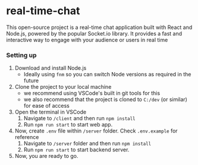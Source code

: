 # real-time-chat
This open-source project is a real-time chat application built with React and Node.js, powered by the popular Socket.io library. It provides a fast and interactive way to engage with your audience or users in real time

### Setting up

1. Download and install Node.js
   - Ideally using `fnm` so you can switch Node versions as required in the future
2. Clone the project to your local machine
   - we recommend using VSCode's built in git tools for this
   - we also recommend that the project is cloned to `C:/dev` (or similar) for ease of access
3. Open the terminal in VSCode
   1. Navigate to `/client` and then run `npm install`
   2. Run `npm run start` to start web app.
4. Now, create `.env` file within `/server` folder. Check `.env.example` for reference
   1. Navigate to `/server` folder and then run `npm install`
   2. Run `npm run start` to start backend server.
5. Now, you are ready to go.

